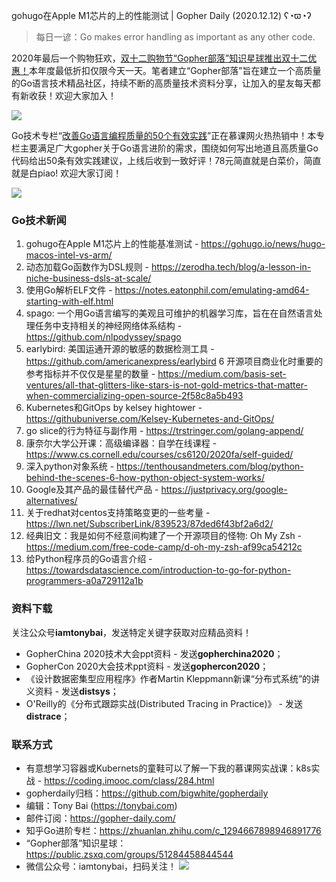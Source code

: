 gohugo在Apple M1芯片的上的性能测试 | Gopher Daily (2020.12.12) ʕ◔ϖ◔ʔ

>每日一谚：Go makes error handling as important as any other code.

2020年最后一个购物狂欢，[双十二购物节“Gopher部落”知识星球推出双十二优惠！](http://image.tonybai.com/img/202011/gopher-tribe-2020-12-12.png)本年度最低折扣仅限今天一天。笔者建立“Gopher部落”旨在建立一个高质量的Go语言技术精品社区，持续不断的高质量技术资料分享，让加入的星友每天都有新收获！欢迎大家加入！

![](http://image.tonybai.com/img/202011/gopher-tribe-2020-12-12.png)

Go技术专栏“[改善Go语⾔编程质量的50个有效实践](https://www.imooc.com/read/87)”正在慕课网火热热销中！本专栏主要满足广大gopher关于Go语言进阶的需求，围绕如何写出地道且高质量Go代码给出50条有效实践建议，上线后收到一致好评！78元简直就是白菜价，简直就是白piao! 欢迎大家订阅！

![](http://image.tonybai.com/img/202011/go-column-pgo-with-qr-and-text.png)

### Go技术新闻

1. gohugo在Apple M1芯片上的性能基准测试 - https://gohugo.io/news/hugo-macos-intel-vs-arm/
2. 动态加载Go函数作为DSL规则 - https://zerodha.tech/blog/a-lesson-in-niche-business-dsls-at-scale/
3. 使用Go解析ELF文件 - https://notes.eatonphil.com/emulating-amd64-starting-with-elf.html
4. spago: 一个用Go语言编写的美观且可维护的机器学习库，旨在在自然语言处理任务中支持相关的神经网络体系结构 - https://github.com/nlpodyssey/spago
5. earlybird: 美国运通开源的敏感的数据检测工具 - https://github.com/americanexpress/earlybird
6 开源项目商业化时重要的参考指标并不仅仅是星星的数量 - https://medium.com/basis-set-ventures/all-that-glitters-like-stars-is-not-gold-metrics-that-matter-when-commercializing-open-source-2f58c8a5b493
7. Kubernetes和GitOps by kelsey hightower - https://githubuniverse.com/Kelsey-Kubernetes-and-GitOps/
8. go slice的行为特征与副作用 - https://trstringer.com/golang-append/
9. 康奈尔大学公开课：高级编译器：自学在线课程 - https://www.cs.cornell.edu/courses/cs6120/2020fa/self-guided/
10. 深入python对象系统 - https://tenthousandmeters.com/blog/python-behind-the-scenes-6-how-python-object-system-works/
11. Google及其产品的最佳替代产品 - https://justprivacy.org/google-alternatives/
12. 关于redhat对centos支持策略变更的一些考量 - https://lwn.net/SubscriberLink/839523/87ded6f43bf2a6d2/
13. 经典旧文：我是如何不经意间构建了一个开源项目的怪物: Oh My Zsh - https://medium.com/free-code-camp/d-oh-my-zsh-af99ca54212c
14. 给Python程序员的Go语言介绍 - https://towardsdatascience.com/introduction-to-go-for-python-programmers-a0a729112a1b

### 资料下载

关注公众号**iamtonybai**，发送特定关键字获取对应精品资料！

* GopherChina 2020技术大会ppt资料 - 发送**gopherchina2020**；
* GopherCon 2020大会技术ppt资料 - 发送**gophercon2020**；
* 《设计数据密集型应用程序》作者Martin Kleppmann新课“分布式系统”的讲义资料 - 发送**distsys**；
* O'Reilly的《分布式跟踪实战(Distributed Tracing in Practice)》 - 发送**distrace**；

### 联系方式

* 有意想学习容器或Kubernets的童鞋可以了解一下我的慕课网实战课：k8s实战 - https://coding.imooc.com/class/284.html
* gopherdaily归档：https://github.com/bigwhite/gopherdaily
* 编辑：Tony Bai (https://tonybai.com)
* 邮件订阅：https://gopher-daily.com/
* 知乎Go进阶专栏：https://zhuanlan.zhihu.com/c_1294667898946891776
* “Gopher部落”知识星球：https://public.zsxq.com/groups/51284458844544
* 微信公众号：iamtonybai，扫码关注！
![](http://image.tonybai.com/img/202011/qrcode_for_iamtonybai.jpg)
